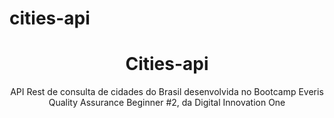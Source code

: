 # cities-api
<h1 align="center">Cities-api</h1>
<p align="center">API Rest de consulta de cidades do Brasil desenvolvida no Bootcamp Everis Quality Assurance Beginner #2, da Digital Innovation One</p>
